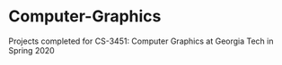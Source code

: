 # Computer-Graphics
Projects completed for CS-3451: Computer Graphics at Georgia Tech in Spring 2020
